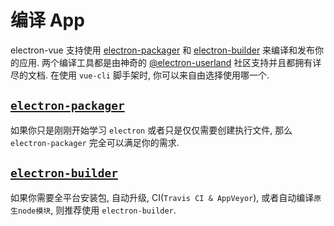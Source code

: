 # 编译 App 

electron-vue 支持使用 [electron-packager](https://github.com/electron-userland/electron-packager) 和 [electron-builder](https://github.com/electron-userland/electron-builder) 来编译和发布你的应用. 两个编译工具都是由神奇的 [@electron-userland](https://github.com/electron-userland) 社区支持并且都拥有详尽的文档. 在使用 `vue-cli` 脚手架时, 你可以来自由选择使用哪一个. 

## [`electron-packager`](using-electron-packager.md)

如果你只是刚刚开始学习 `electron` 或者只是仅仅需要创建执行文件, 那么 `electron-packager` 完全可以满足你的需求.

## [`electron-builder`](using-electron-builder.md)

如果你需要全平台安装包, 自动升级, CI(`Travis CI & AppVeyor`), 或者自动编译`原生node模块`, 则推荐使用 `electron-builder`. 
